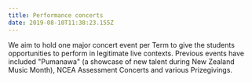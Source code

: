 ```yaml
---
title: Performance concerts
date: 2019-08-10T11:38:23.155Z
---
```

We aim to hold one major concert event per Term to give the students opportunities to perform in legitimate live contexts. Previous events have included "Pumanawa" (a showcase of new talent during New Zealand Music Month), NCEA Assessment Concerts and various Prizegivings.
